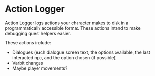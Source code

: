 # Action Logger

Action Logger logs actions your character makes to disk in a programmatically accessible format. These actions intend to make debugging quest helpers easier.

These actions include:

- Dialogues (each dialogue screen text, the options available, the last interacted npc, and the option chosen (if possible))
- Varbit changes
- Maybe player movements?
